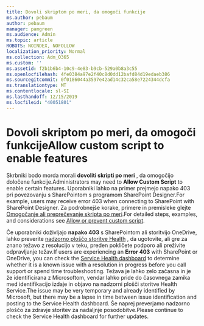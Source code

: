```yaml
---
title: Dovoli skriptom po meri, da omogoči funkcije
ms.author: pebaum
author: pebaum
manager: pamgreen
ms.audience: Admin
ms.topic: article
ROBOTS: NOINDEX, NOFOLLOW
localization_priority: Normal
ms.collection: Adm_O365
ms.custom: ''
ms.assetid: f2b1b6b4-10c9-4e83-b9cb-529a0b8a3c55
ms.openlocfilehash: 4fe0384a97e2f40c8d0dd12bafd84d19edaeb386
ms.sourcegitcommit: 0f0186044a3597e42ad14c32ca58e7224344dcfa
ms.translationtype: MT
ms.contentlocale: sl-SI
ms.lasthandoff: 12/15/2019
ms.locfileid: "40051801"
---
```

# <a name="allow-custom-script-to-enable-features"></a><span data-ttu-id="eab8b-102">Dovoli skriptom po meri, da omogoči funkcije</span><span class="sxs-lookup"><span data-stu-id="eab8b-102">Allow custom script to enable features</span></span>

<span data-ttu-id="eab8b-103">Skrbniki bodo morda morali **dovoliti skripti po meri** , da omogočijo določene funkcije.</span><span class="sxs-lookup"><span data-stu-id="eab8b-103">Administrators may need to **Allow Custom Script** to enable certain features.</span></span> <span data-ttu-id="eab8b-104">Uporabniki lahko na primer prejmejo napako 403 pri povezovanju s SharePointom s programom SharePoint Designer.</span><span class="sxs-lookup"><span data-stu-id="eab8b-104">For example, users may receive error 403 when connecting to SharePoint with SharePoint Designer.</span></span> <span data-ttu-id="eab8b-105">Za podrobnejše korake, primere in premisleke glejte [Omogočanje ali preprečevanje skripta po meri](https://docs.microsoft.com/sharepoint/allow-or-prevent-custom-script).</span><span class="sxs-lookup"><span data-stu-id="eab8b-105">For detailed steps, examples, and considerations see [Allow or prevent custom script](https://docs.microsoft.com/sharepoint/allow-or-prevent-custom-script).</span></span>

<span data-ttu-id="eab8b-106">Če uporabniki doživljajo **napako 403** s SharePointom ali storitvijo OneDrive, lahko preverite [nadzorno ploščo storitve Health](https://admin.microsoft.com/AdminPortal/Home#/servicehealth) , da ugotovite, ali gre za znano težavo z resolucijo v teku, preden pokličete podporo ali preživite odpravljanje težav.</span><span class="sxs-lookup"><span data-stu-id="eab8b-106">If users are experiencing an **Error 403** with SharePoint or OneDrive, you can check the [Service Health dashboard](https://admin.microsoft.com/AdminPortal/Home#/servicehealth) to determine whether it is a known issue with a resolution in progress before you call support or spend time troubleshooting.</span></span> <span data-ttu-id="eab8b-107">Težava je lahko zelo začasna in je že identificirana z Microsoftom, vendar lahko pride do časovnega zamika med identifikacijo izdaje in objavo na nadzorni plošči storitve Health Service.</span><span class="sxs-lookup"><span data-stu-id="eab8b-107">The issue may be very temporary and already identified by Microsoft, but there may be a lapse in time between issue identification and posting to the Service Health dashboard.</span></span> <span data-ttu-id="eab8b-108">Še naprej preverjamo nadzorno ploščo za zdravje storitev za nadaljnje posodobitve.</span><span class="sxs-lookup"><span data-stu-id="eab8b-108">Please continue to check the Service Health dashboard for further updates.</span></span>

